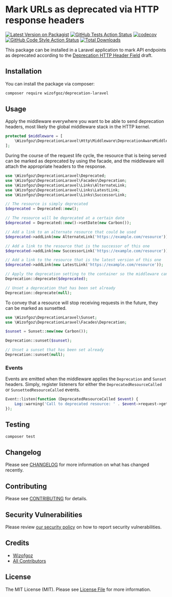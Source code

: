 # Mark URLs as deprecated via HTTP response headers

[![Latest Version on Packagist](https://img.shields.io/packagist/v/wizofgoz/deprecation-laravel.svg?style=flat-square)](https://packagist.org/packages/wizofgoz/deprecation-laravel)
[![GitHub Tests Action Status](https://img.shields.io/github/workflow/status/wizofgoz/deprecation-laravel/run-tests?label=tests)](https://github.com/wizofgoz/deprecation-laravel/actions?query=workflow%3Arun-tests+branch%3Amaster)
[![codecov](https://codecov.io/gh/Wizofgoz/deprecation-laravel/branch/master/graph/badge.svg?token=DRDG110UYI)](https://codecov.io/gh/Wizofgoz/deprecation-laravel)
[![GitHub Code Style Action Status](https://img.shields.io/github/workflow/status/wizofgoz/deprecation-laravel/Check%20&%20fix%20styling?label=code%20style)](https://github.com/wizofgoz/deprecation-laravel/actions?query=workflow%3A"Check+%26+fix+styling"+branch%3Amaster)
[![Total Downloads](https://img.shields.io/packagist/dt/wizofgoz/deprecation-laravel.svg?style=flat-square)](https://packagist.org/packages/wizofgoz/deprecation-laravel)

This package can be installed in a Laravel application to mark API endpoints as deprecated according to the [Deprecation HTTP Header Field](https://tools.ietf.org/id/draft-dalal-deprecation-header-01.html) draft.

## Installation

You can install the package via composer:

```bash
composer require wizofgoz/deprecation-laravel
```

## Usage
Apply the middleware everywhere you want to be able to send deprecation headers, most likely the global middleware stack in the HTTP kernel.
```php
protected $middleware = [
    \Wizofgoz\DeprecationLaravel\Http\Middleware\DeprecationAwareMiddleware::class,
];
```

During the course of the request life cycle, the resource that is being served can be marked as deprecated by using the facade, and the middleware will attach the appropriate headers to the response. 
```php
use \Wizofgoz\DeprecationLaravel\Deprecated;
use \Wizofgoz\DeprecationLaravel\Facades\Deprecation;
use \Wizofgoz\DeprecationLaravel\Links\AlternateLink;
use \Wizofgoz\DeprecationLaravel\Links\LatestLink;
use \Wizofgoz\DeprecationLaravel\Links\SuccessorLink;

// The resource is simply deprecated
$deprecated = Deprecated::new();

// The resource will be deprecated at a certain date
$deprecated = Deprecated::new()->setDate(new Carbon());

// Add a link to an alternate resource that could be used
$deprecated->addLink(new AlternateLink('https://example.com/resource'));

// Add a link to the resource that is the successor of this one
$deprecated->addLink(new SuccessorLink('https://example.com/resource'));

// Add a link to the resource that is the latest version of this one
$deprecated->addLink(new LatestLink('https://example.com/resource'));

// Apply the deprecation setting to the container so the middleware can pick it up
Deprecation::deprecate($deprecated);

// Unset a deprecation that has been set already
Deprecation::deprecate(null);
```

To convey that a resource will stop receiving requests in the future, they can be marked as sunsetted.
```php
use \Wizofgoz\DeprecationLaravel\Sunset;
use \Wizofgoz\DeprecationLaravel\Facades\Deprecation;

$sunset = Sunset::new(new Carbon());

Deprecation::sunset($sunset);

// Unset a sunset that has been set already
Deprecation::sunset(null);
```

### Events
Events are emitted when the middleware applies the `Deprecation` and `Sunset` headers. Simply, register listeners for either the `DeprecatedResourceCalled` or `SunsettedResourceCalled` events.
```php
Event::listen(function (DeprecatedResourceCalled $event) {
    Log::warning('Call to deprecated resource: ' . $event->request->getUri());
});
```

## Testing

```bash
composer test
```

## Changelog

Please see [CHANGELOG](CHANGELOG.md) for more information on what has changed recently.

## Contributing

Please see [CONTRIBUTING](.github/CONTRIBUTING.md) for details.

## Security Vulnerabilities

Please review [our security policy](../../security/policy) on how to report security vulnerabilities.

## Credits

- [Wizofgoz](https://github.com/Wizofgoz)
- [All Contributors](../../contributors)

## License

The MIT License (MIT). Please see [License File](LICENSE.md) for more information.
